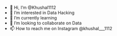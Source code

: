 - 👋 Hi, I’m @Khushal1112
- 👀 I’m interested in Data Hacking
- 🌱 I’m currently learning 
- 💞️ I’m looking to collaborate on Data
- 📫 How to reach me on Instagram @khushal___1112

<!---
Khushal1112/Khushal1112 is a ✨ special ✨ repository because its `README.md` (this file) appears on your GitHub profile.
You can click the Preview link to take a look at your changes.
--->
